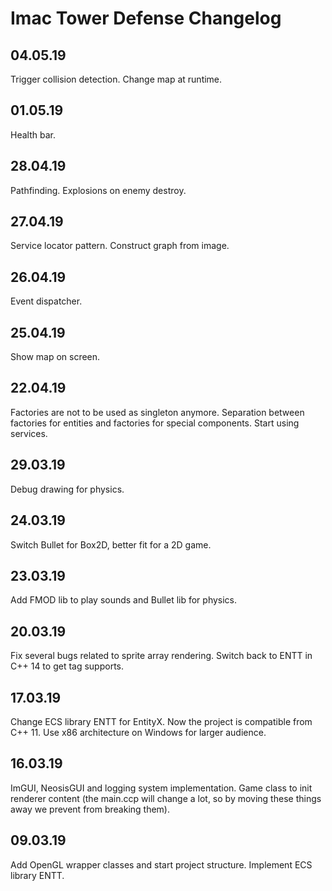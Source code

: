 # Imac Tower Defense Changelog

## 04.05.19

Trigger collision detection.
Change map at runtime.

## 01.05.19

Health bar.

## 28.04.19

Pathfinding.
Explosions on enemy destroy.

## 27.04.19

Service locator pattern.
Construct graph from image.

## 26.04.19

Event dispatcher.

## 25.04.19

Show map on screen.

## 22.04.19

Factories are not to be used as singleton anymore.
Separation between factories for entities and factories for special components.
Start using services.

## 29.03.19

Debug drawing for physics.

## 24.03.19

Switch Bullet for Box2D, better fit for a 2D game.

## 23.03.19

Add FMOD lib to play sounds and Bullet lib for physics.

## 20.03.19

Fix several bugs related to sprite array rendering.
Switch back to ENTT in C++ 14 to get tag supports.

## 17.03.19

Change ECS library ENTT for EntityX. Now the project is compatible from C++ 11.
Use x86 architecture on Windows for larger audience.

## 16.03.19

ImGUI, NeosisGUI and logging system implementation.
Game class to init renderer content (the main.ccp will change a lot, so by moving these things away we prevent from breaking them).

## 09.03.19

Add OpenGL wrapper classes and start project structure.
Implement ECS library ENTT.
